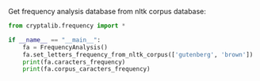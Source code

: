 Get frequency analysis database from nltk corpus database:

```python
from cryptalib.frequency import *

if __name__ == "__main__":
    fa = FrequencyAnalysis()
    fa.set_letters_frequency_from_nltk_corpus(['gutenberg', 'brown'])
    print(fa.caracters_frequency)
    print(fa.corpus_caracters_frequency)
```
